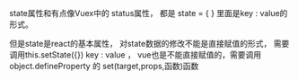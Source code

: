 
state属性和有点像Vuex中的 status属性， 都是  state = { } 里面是key : value的形式。

但是state是react的基本属性， 对state数据的修改不能是直接赋值的形式，  需要调用this.setState({}) key : value ， 
    vue也是不能直接赋值的，需要调用 object.defineProperty 的 set(target,props,函数)函数

